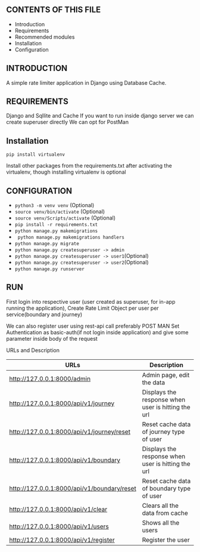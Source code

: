 CONTENTS OF THIS FILE
---------------------

 * Introduction
 * Requirements
 * Recommended modules
 * Installation
 * Configuration

INTRODUCTION
------------

A simple rate limiter application in Django using Database Cache.

REQUIREMENTS
------------

Django and Sqllite and Cache
If you want to run inside django server we can create superuser directly
We can opt for PostMan

Installation
------------

``` pip install virtualenv ```

Install other packages from the requirements.txt after activating the virtualenv, though installing virtualenv is optional

CONFIGURATION
------------
 
   * ``` python3 -m venv venv ``` (Optional)
   * ``` source venv/bin/activate ```  (Optional)
   * ``` source venv/Scripts/activate ```  (Optional)
   * ``` pip install -r requirements.txt ``` 
   * ``` python manage.py makemigrations ```
   * ``` python manage.py makemigrations handlers```
   * ``` python manage.py migrate ```
   * ``` python manage.py createsuperuser -> admin ```
   * ``` python manage.py createsuperuser -> user1 ```(Optional)
   * ``` python manage.py createsuperuser -> user2 ```(Optional)
   * ``` python manage.py runserver ```

RUN
------------

First login into respective user (user created as superuser, for in-app running the application), Create Rate Limit Object per user per service(boundary and journey)

We can also register user using rest-api call preferably POST MAN
Set Authentication as basic-auth(if not login inside application) and give some parameter inside body of the request

URLs and Description

URLs  | Description
------------- | -------------
http://127.0.0.1:8000/admin  | Admin page, edit the data
http://127.0.0.1:8000/api/v1/journey  | Displays the response when user is hitting the url
http://127.0.0.1:8000/api/v1/journey/reset  | Reset cache data of journey type of user
http://127.0.0.1:8000/api/v1/boundary  | Displays the response when user is hitting the url
http://127.0.0.1:8000/api/v1/boundary/reset  | Reset cache data of boundary type of user
http://127.0.0.1:8000/api/v1/clear  | Clears all the data from cache
http://127.0.0.1:8000/api/v1/users  | Shows all the users
http://127.0.0.1:8000/api/v1/register  | Register the user
